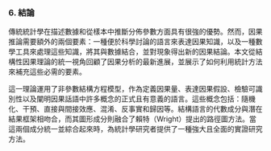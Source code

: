 ### 6. 結論

傳統統計學在描述數據和從樣本中推斷分佈參數方面具有很強的優勢。然而，因果推論需要額外的兩個要素：一種便於科學討論的語言來表達因果知識，以及一種數學工具來處理這些知識，將其與數據結合，並對現象得出新的因果結論。本文從結構性因果理論的統一視角回顧了因果分析的最新進展，並展示了如何利用統計方法來補充這些必需的要素。

這一理論運用了非參數結構方程模型，作為定義因果量、表達因果假設、檢驗可識別性以及闡明因果話語中許多概念的正式且有意義的語言。這些概念包括：隨機化、干預、直接與間接效應、混淆、反事實和歸因等。結構語言的代數成分與潛在結果框架相吻合，而其圖形成分則融合了賴特（Wright）提出的路徑圖方法。當這兩個成分統一並綜合起來時，為統計學研究者提供了一種強大且全面的實證研究方法。